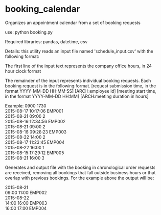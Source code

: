 # booking_calendar
Organizes an appointment calendar from a set of booking requests

use:
python booking.py

Required libraries: pandas, datetime, csv

Details:
this utility reads an input file named 'schedule_input.csv' with the following format:

The first line of the input text represents the company office hours, in 24 hour
clock format

The remainder of the input represents individual booking requests. Each
booking request is in the following format.
[request submission time, in the format YYYY-MM-DD HH:MM:SS]
[ARCH:employee id]
[meeting start time, in the format YYYY-MM-DD HH:MM] [ARCH:meeting
duration in hours]

Example:
0900 1730  
2015-08-17 10:17:06 EMP001  
2015-08-21 09:00 2  
2015-08-16 12:34:56 EMP002  
2015-08-21 09:00 2  
2015-08-16 09:28:23 EMP003  
2015-08-22 14:00 2  
2015-08-17 11:23:45 EMP004  
2015-08-22 16:00 1  
2015-08-15 17:29:12 EMP005  
2015-08-21 16:00 3  

Generates and output file with the booking in chronological order requests are received, removing all bookings that fall outside business hours or that overlap with previous bookings. For the example above the output will be:

2015-08-21  
09:00 11:00 EMP002  
2015-08-22  
14:00 16:00 EMP003  
16:00 17:00 EMP004  

